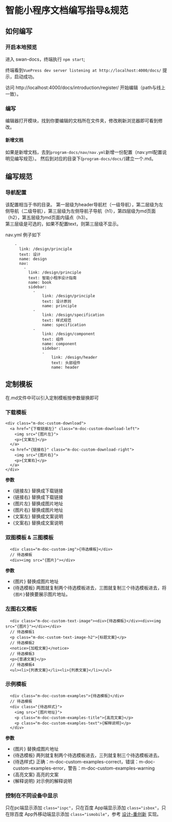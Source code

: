 # 智能小程序文档编写指导&规范
## 如何编写

### 开启本地预览
进入 swan-docs，终端执行 `npm start`;

终端看到`VuePress dev server listening at http://localhost:4000/docs/` 提示，启动成功。

访问 http://localhost:4000/docs/introduction/register/ 开始编辑（path与线上一致）。

### 编写
编辑器打开模块，找到你要编辑的文档所在文件夹，修改刷新浏览器即可看到修改。

#### 新增文档
如果是新增文档，去到`program-docs/nav/nav.yml`新增一份配置（nav.yml配置说明见编写规范）。
然后到对应的目录下(`program-docs/docs/`)建立一个.md。

## 编写规范
### 导航配置
该配置相当于书的目录。
第一层级为header导航栏（一级导航），第二层级为左侧导航（二级导航），第三层级为左侧导航子导航（h1），第四层级为md页面（h2），第五层级为md页面内锚点（h3）。  
第三层级是可选的，如果不配置text，则第三层级不显示。  

nav.yml 例子如下
```
    -
      link: /design/principle
      text: 设计
      name: design
      nav:
        -
          link: /design/principle
          text: 智能小程序设计指南
          name: book
          sidebar:
            -
                link: /design/principle
                text: 设计原则
                name: principle
            -
                link: /design/specification
                text: 样式规范
                name: specification
            -
                link: /design/component
                text: 组件
                name: component
                sidebar:
                -
                    link: /design/header
                    text: 头部组件
                    name: header
```

## 定制模板
在.md文件中可以引入定制模板按参数替换即可
### 下载模板
```
<div class="m-doc-custom-download">
  <a href="{下载链接左}" class="m-doc-custom-download-left">
    <img src="{图片左}">
    <p>{文案左}</p>
  </a>
  <a href="{链接右}" class="m-doc-custom-download-right">
    <img src="{图片右}">
    <p>{文案右}</p>
  </a>
</div>
```
**参数**
- {链接左} 替换成下载链接
- {链接右} 替换成下载链接
- {图片左} 替换成图片地址
- {图片右} 替换成图片地址
- {文案左} 替换成文案说明
- {文案右} 替换成文案说明

### 双图模板 & 三图模板
```
  <div class="m-doc-custom-img">{待选模板}</div>
  // 待选模板
  <div><img src="{图片}"></div>
```
**参数**
- {图片} 替换成图片地址
- {待选模板} 两图就复制两个待选模板进去，三图就复制三个待选模板进去，将`{图片}`替换要展示图片地址。

### 左图右文模板
```
  <div class="m-doc-custom-text-image"><div>{待选模板}</div><div><img src="{图片}"></div></div>
  // 待选模板1
  <p class="m-doc-custom-text-image-h2">{标题文案}</p>
  // 待选模板2
  <notice>{加粗文案}</notice>
  // 待选模板3
  <p>{普通文案}</p>
  // 待选模板4
  <ul><li>{列表文案}</li><li>{列表文案}</li></ul>
```
### 示例模板
```
  <div class="m-doc-custom-examples">{待选模板}</div>
  // 待选模板
  <div class="{待选样式}">
    <img src="{图片地址}">
    <p class="m-doc-custom-examples-title">{高亮文案}</p>
    <p class="m-doc-custom-examples-text">{解释说明}</p>
  </div>
```
**参数**
- {图片} 替换成图片地址
- {待选模板} 两列就复制两个待选模板进去，三列就复制三个待选模板进去。
- {待选样式} 正确：m-doc-custom-examples-correct，错误：m-doc-custom-examples-error，警告：m-doc-custom-examples-warning
- {高亮文案} 高亮的文案
- {解释说明} 对示例的解释说明

### 控制在不同设备中显示

只在pc端显示添加 `class="ispc"`，只在百度 App端显示添加 `class="isbox"`，只在除百度 App外移动端显示添加 `class="ismobile"`，参考 [设计-重创新](http://localhost:4000/docs/docs/design/principle/innovation/) 实现。  